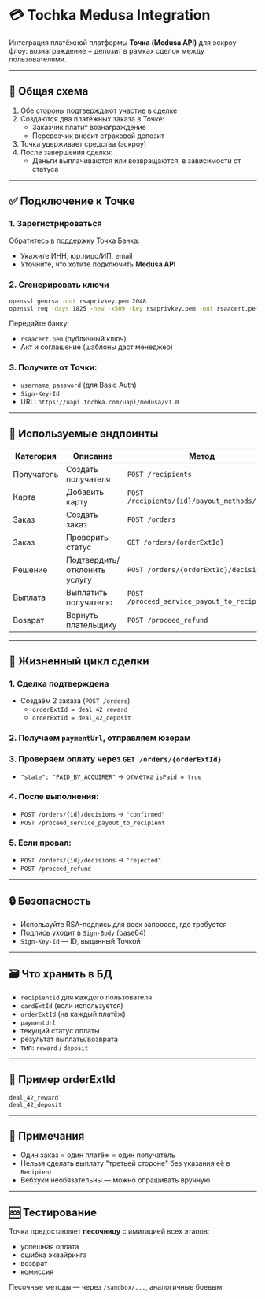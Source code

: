 # 💳 Tochka Medusa Integration

Интеграция платёжной платформы **Точка (Medusa API)** для эскроу-флоу: вознаграждение + депозит в рамках сделок между пользователями.

---

## 📌 Общая схема

1. Обе стороны подтверждают участие в сделке
2. Создаются два платёжных заказа в Точке:
   - Заказчик платит вознаграждение
   - Перевозчик вносит страховой депозит
3. Точка удерживает средства (эскроу)
4. После завершения сделки:
   - Деньги выплачиваются или возвращаются, в зависимости от статуса

---

## ✅ Подключение к Точке

### 1. Зарегистрироваться
Обратитесь в поддержку Точка Банка:
- Укажите ИНН, юр.лицо/ИП, email
- Уточните, что хотите подключить **Medusa API**

### 2. Сгенерировать ключи

```bash
openssl genrsa -out rsaprivkey.pem 2048
openssl req -days 1825 -new -x509 -key rsaprivkey.pem -out rsaacert.pem
```

Передайте банку:
- `rsaacert.pem` (публичный ключ)
- Акт и соглашение (шаблоны даст менеджер)

### 3. Получите от Точки:
- `username`, `password` (для Basic Auth)
- `Sign-Key-Id`
- URL: `https://uapi.tochka.com/uapi/medusa/v1.0`

---

## 🔧 Используемые эндпоинты

| Категория | Описание | Метод |
|----------|----------|-------|
| Получатель | Создать получателя | `POST /recipients` |
| Карта | Добавить карту | `POST /recipients/{id}/payout_methods/cards` |
| Заказ | Создать заказ | `POST /orders` |
| Заказ | Проверить статус | `GET /orders/{orderExtId}` |
| Решение | Подтвердить/отклонить услугу | `POST /orders/{orderExtId}/decisions` |
| Выплата | Выплатить получателю | `POST /proceed_service_payout_to_recipient` |
| Возврат | Вернуть плательщику | `POST /proceed_refund` |

---

## 🔁 Жизненный цикл сделки

### 1. Сделка подтверждена
- Создаём 2 заказа (`POST /orders`)
  - `orderExtId = deal_42_reward`
  - `orderExtId = deal_42_deposit`

### 2. Получаем `paymentUrl`, отправляем юзерам

### 3. Проверяем оплату через `GET /orders/{orderExtId}`
- `"state": "PAID_BY_ACQUIRER"` → отметка `isPaid = true`

### 4. После выполнения:
- `POST /orders/{id}/decisions` → `"confirmed"`
- `POST /proceed_service_payout_to_recipient`

### 5. Если провал:
- `POST /orders/{id}/decisions` → `"rejected"`
- `POST /proceed_refund`

---

## 🔒 Безопасность

- Используйте RSA-подпись для всех запросов, где требуется
- Подпись уходит в `Sign-Body` (base64)
- `Sign-Key-Id` — ID, выданный Точкой

---

## 🗃️ Что хранить в БД

- `recipientId` для каждого пользователя
- `cardExtId` (если используется)
- `orderExtId` (на каждый платёж)
- `paymentUrl`
- текущий статус оплаты
- результат выплаты/возврата
- тип: `reward` / `deposit`

---

## 📎 Пример orderExtId

```
deal_42_reward
deal_42_deposit
```

---

## 👀 Примечания

- Один заказ = один платёж = один получатель
- Нельзя сделать выплату "третьей стороне" без указания её в `Recipient`
- Вебхуки необязательны — можно опрашивать вручную

---

## 🆘 Тестирование

Точка предоставляет **песочницу** с имитацией всех этапов:
- успешная оплата
- ошибка эквайринга
- возврат
- комиссия

Песочные методы — через `/sandbox/...`, аналогичные боевым.
